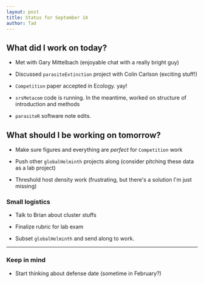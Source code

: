 ```yaml
---
layout: post
title: Status for September 14
author: Tad
---
```



## What did I work on today?

* Met with Gary Mittelbach (enjoyable chat with a really bright guy)

* Discussed `parasiteExtinction` project with Colin Carlson (exciting stuff!)

* `Competition` paper accepted in Ecology. yay! <i class="fa fa-certificate" style="color:gold"> </i>

* `srsMetacom` code is running. In the meantime, worked on structure of introduction and methods

* `parasiteR` software note edits. 



## What should I be working on tomorrow?

* Make sure figures and everything are _perfect_ for `Competition` work

* Push other `globalHelminth` projects along (consider pitching these data as a lab project)

* Threshold host density work (frustrating, but there's a solution I'm just missing)


### Small logistics

* Talk to Brian about cluster stuffs

* Finalize rubric for lab exam

* Subset `globalHelminth` and send along to work. 




---

### Keep in mind

* Start thinking about defense date (sometime in February?)






<i class="fa fa-code" style="color:pink"> </i>

